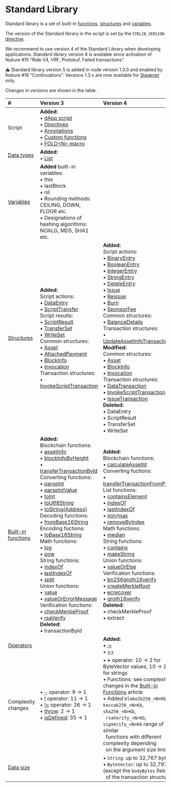 # Standard Library

Standard library is a set of built-in [functions](/en/ride/functions/built-in-functions/), [structures](/en/ride/structures/) and [variables](/en/ride/variables/built-in-variables).

The version of the Standard library in the script is set by the `STDLIB_VERSION` [directive](/en/ride/script/directives).

We recommend to use version 4 of the Standard Library when developing applications. Standard library version 4 is available since activation of feature #15 “Ride V4, VRF, Protobuf, Failed transactions”.

:warning: Standard library version 5 is added in node version 1.3.0 and enabled by feature #16 “Continuations”. Versions 1.3.x are now available for [Stagenet](/en/blockchain/blockchain-network/) only.

Changes in versions are shown in the table.

| # | Version 3 | Version 4 | Version 5 |
| :--- | :--- | :--- | :--- |
| Script | **Added:**<br>• [dApp script](/en/ride/script/script-types/dapp-script)<br>• [Directives](/en/ride/script/directives)<br>• [Annotations](/en/ride/functions/annotations)<br>• [Custom functions](/en/ride/functions/)<br> • [FOLD\<N\> macro](/en/ride/fold-macro) | | **Added:**<br>• [dApp-to-dApp invocation](/en/ride/advanced/dapp-to-dapp)<br>• [Continued calculations](/en/ride/advanced/continuation) 
| [Data types](/en/ride/data-types/) | **Added:**<br>• [List](/en/ride/data-types/list)| | |
| [Variables](/en/ride/variables/built-in-variables) | **Added** built-in variables:<br>• this<br>• lastBlock<br>• nil<br>• Rounding methods: CEILING, DOWN, FLOOR etc.<br>• Designations of hashing algorithms: NOALG, MD5, SHA1 etc. | | **Added** [strict variables](/en/ride/v5/variables/) |
| [Structures](/en/ride/structures/) | **Added:**<br>Script actions:<br>• [DataEntry](/en/ride/structures/script-actions/data-entry)<br>• [ScriptTransfer](/en/ride/structures/script-actions/script-transfer)<br>Script results:<br>• [ScriptResult](/en/ride/structures/script-results/script-result)<br>• [TransferSet](/en/ride/structures/script-results/transfer-set)<br>• [WriteSet](/en/ride/structures/script-results/write-set)<br>Common structures:<br>• [Asset](/en/ride/structures/common-structures/asset)<br>• [AttachedPayment](/en/ride/structures/common-structures/attached-payment)<br>• [BlockInfo](/en/ride/structures/common-structures/block-info)<br>• [Invocation](/en/ride/structures/common-structures/invocation)<br>Transaction structures:<br>• [InvokeScriptTransaction](/en/ride/structures/transaction-structures/invoke-script-transaction) | **Added:**<br>Script actions:<br>• [BinaryEntry](/en/ride/structures/script-actions/binary-entry)<br>• [BooleanEntry](/en/ride/structures/script-actions/boolean-entry)<br>• [IntegerEntry](/en/ride/structures/script-actions/int-entry)<br>• [StringEntry](/en/ride/structures/script-actions/string-entry)<br>• [DeleteEntry](/en/ride/structures/script-actions/delete-entry)<br>• [Issue](/en/ride/structures/script-actions/issue)<br>• [Reissue](/en/ride/structures/script-actions/reissue)<br>• [Burn](/en/ride/structures/script-actions/burn)<br>• [SponsorFee](/en/ride/structures/script-actions/sponsor-fee)<br>Common structures:<br>• [BalanceDetails](/en/ride/structures/common-structures/balance-details)<br>Transaction structures:<br>• [UpdateAssetInfoTransaction](/en/ride/structures/transaction-structures/update-asset-info-transaction)<br>**Modified:**<br>Common structures:<br>• [Asset](/en/ride/structures/common-structures/asset)<br>• [BlockInfo](/en/ride/structures/common-structures/block-info)<br>• [Invocation](/en/ride/structures/common-structures/invocation)<br>Transaction structures:<br>• [DataTransaction](/en/ride/structures/transaction-structures/data-transaction)<br>• [InvokeScriptTransaction](/en/ride/structures/transaction-structures/invoke-script-transaction)<br>• [IssueTransaction](/en/ride/structures/transaction-structures/issue-transaction)<br>**Deleted:**<br>• DataEntry<br>• ScriptResult<br>• TransferSet<br>• WriteSet | **Added:**<br>Script actions:<br>• [Lease](/en/ride/v5/structures/script-actions/lease)<br>• [LeaseCancel](/en/ride/v5/structures/script-actions/lease-cancel) |
| [Built-in functions](/en/ride/functions/built-in-functions/) | **Added:**<br>Blockchain functions:<br>• [assetInfo](/en/ride/functions/built-in-functions/blockchain-functions#assetinfo)<br>• [blockInfoByHeight](/en/ride/functions/built-in-functions/blockchain-functions#blockinfobyheight)<br>• [transferTransactionById](/en/ride/functions/built-in-functions/blockchain-functions#transfertransactionbyid)<br>Converting functions:<br>• [parseInt](/en/ride/functions/built-in-functions/converting-functions#parse-int)<br>• [parseIntValue](/en/ride/functions/built-in-functions/converting-functions#parse-int-value)<br>• [toInt](/en/ride/functions/built-in-functions/converting-functions#toint-bytevector-int)<br>• [toUtf8String](/en/ride/functions/built-in-functions/converting-functions#toutf8string-bytevector-string)<br>• [toString(Address)](/en/ride/functions/built-in-functions/converting-functions#tostring-address-string)<br>Decoding functions:<br>• [fromBase16String](/en/ride/functions/built-in-functions/decoding-functions#frombase16string-string-bytevector)<br>Encoding fuctions:<br>• [toBase16String](/en/ride/functions/built-in-functions/encoding-functions#to-base-16-string)<br>Math functions:<br>• [log](/en/ride/functions/built-in-functions/math-functions#log)<br>• [pow](/en/ride/functions/built-in-functions/math-functions#pow)<br>String functions:<br>• [indexOf](/en/ride/functions/built-in-functions/string-functions#indexof-string-string-int-unit)<br>• [lastIndexOf](/en/ride/functions/built-in-functions/string-functions#lastindexof-string-string-int-unit)<br>• [split](/en/ride/functions/built-in-functions/string-functions#split)<br>Union functions:<br>• [value](/en/ride/functions/built-in-functions/union-functions#value)<br>• [valueOrErrorMessage](/en/ride/functions/built-in-functions/union-functions#valueorerrormessage-t-unit-string-t)<br>Verification functions:<br>• [checkMerkleProof](/en/ride/functions/built-in-functions/verification-functions#checkmerkleproof)<br>• [rsaVerify](/en/ride/functions/built-in-functions/verification-functions#rsaverify)<br>**Deleted:**<br>• transactionById | **Added:**<br>Blockchain functions:<br>• [calculateAssetId](/en/ride/functions/built-in-functions/blockchain-functions#calculateassetid)<br>Converting fuctions:<br>• [transferTransactionFromProto](/en/ride/functions/built-in-functions/converting-functions#transfertransactionfromproto)<br>List functions:<br>• [containsElement](/en/ride/functions/built-in-functions/list-functions#containselement)<br>• [indexOf](/en/ride/functions/built-in-functions/list-functions#indexof)<br>• [lastIndexOf](/en/ride/functions/built-in-functions/list-functions#lastindexof)<br>• [min](/en/ride/functions/built-in-functions/list-functions#min)/[max](/en/ride/functions/built-in-functions/list-functions#max)<br>• [removeByIndex](/en/ride/functions/built-in-functions/list-functions#removeByIndex)<br>Math functions:<br>• [median](/en/ride/functions/built-in-functions/math-functions#median)<br>String functions:<br>• [contains](/en/ride/functions/built-in-functions/string-functions#contains-string-string-boolean)<br>• [makeString](/en/ride/functions/built-in-functions/string-functions#makestring-list-string-string-string)<br>Union functions:<br>• [valueOrElse](/en/ride/functions/built-in-functions/union-functions#valueOrElse)<br>Verification functions:<br>• [bn256groth16verify](/en/ride/functions/built-in-functions/verification-functions#bn256groth16verify)<br>• [createMerkleRoot](/en/ride/functions/built-in-functions/verification-functions#createmerkleroot)<br>• [ecrecover](/en/ride/functions/built-in-functions/verification-functions#ecrecover)<br>• [groth16verify](/en/ride/functions/built-in-functions/verification-functions#groth16verify)<br>**Deleted:**<br>• checkMerkleProof<br>• extract | **Added:**<br>dApp-to-dApp invocation function:<br>•&nbsp;[Invoke](/en/ride/v5/functions/built-in-functions/dapp-to-dapp)<br>Blockchain functions:<br>•&nbsp;[calculateLeaseId](/en/ride/v5/functions/built-in-functions/blockchain-functions#calculateleaseid)<br>[Account data storage functions](/en/ride/v5/functions/built-in-functions/account-data-storage-functions):<br>•&nbsp;getBinary(key: String): ByteVector&#124;Unit<br>•&nbsp;getBinaryValue(key: String): ByteVector<br>•&nbsp;getBoolean(key: String): Boolean&#124;Unit<br>•&nbsp;getBooleanValue(key: String): Boolean<br>•&nbsp;getInteger(key: String): Int&#124;Unit<br>•&nbsp;getIntegerValue(key: String): Int<br>•&nbsp;getString(key: String): String&#124;Unit<br>•&nbsp;getStringValue(key: String): Strin |
| [Operators](/en/ride/operators/) | | **Added:**<br>• [:+](/en/ride/data-types/list)<br>• [++](/en/ride/data-types/list) | |
| Complexity changes | • [-](/en/ride/operators/#arithmetic-operators) operator: 9 → 1<br>• [!](/en/ride/operators/#unary-operators) operator: 11 → 1<br>• [!=](/en/ride/operators/#equality-operators) operator: 26 → 1<br>• [throw](/en/ride/functions/built-in-functions/exception-functions): 2 → 1<br>• [isDefined](/en/ride/functions/built-in-functions/union-functions#isdefined-list-t-unit-boolean): 35 → 1 | • **+** operator: 10 → 2 for ByteVector values, 10 → 20 for strings<br>• Functions: see complexity changes in the [Built-in Functions](/en/ride/functions/built-in-functions/) article<br>• Added `blake2b256_<N>Kb`, `keccak256_<N>Kb`, `sha256_<N>Kb`,<br>&nbsp;&nbsp;`rsaVerify_<N>Kb`, `sigVerify_<N>Kb` range of similar<br>&nbsp;&nbsp;functions with different complexity depending<br>&nbsp;&nbsp;on the argument size limit | |
| [Data size](/en/ride/limits/) | | • `String`: up to 32,767 bytes<br>• `ByteVector`: up to 32,767 (except the `bodyBytes` field<br>&nbsp;&nbsp;of the transaction structure) | |
